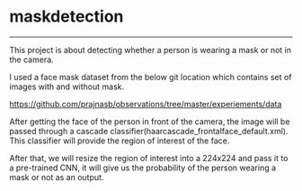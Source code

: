 # maskdetection
***
This project is about detecting whether a person is wearing a mask or not in the camera.

I used a face mask dataset from the below git location which contains set of images with and without mask.

https://github.com/prajnasb/observations/tree/master/experiements/data

After getting the face of the person in front of the camera, the image will be passed through a cascade classifier(haarcascade_frontalface_default.xml). This classifier will provide the region of interest of the face. 

After that, we will resize the region of interest into a 224x224 and pass it to a pre-trained CNN, it will give us the probability of the person wearing a mask or not as an output.

